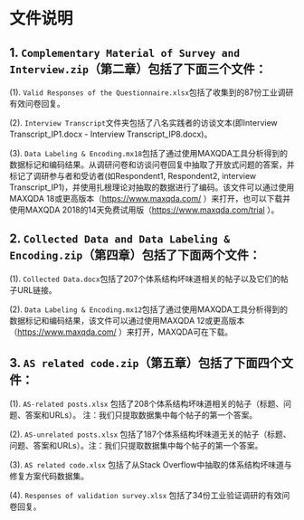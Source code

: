 # 文件说明

## 1. `Complementary Material of Survey and Interview.zip`（第二章）包括了下面三个文件：
(1). `Valid Responses of the Questionnaire.xlsx`包括了收集到的87份工业调研有效问卷回复。

(2). `Interview Transcript`文件夹包括了八名实践者的访谈文本(即Interview Transcript_IP1.docx - Interview Transcript_IP8.docx)。

(3). `Data Labeling & Encoding.mx18`包括了通过使用MAXQDA工具分析得到的数据标记和编码结果。从调研问卷和访谈问卷回复中抽取了开放式问题的答案，并标记了调研参与者和受访者(如Respondent1, Respondent2, interview Transcript_IP1)，并使用扎根理论对抽取的数据进行了编码。该文件可以通过使用MAXQDA 18或更高版本（https://www.maxqda.com/ ）来打开，也可以下载并使用MAXQDA 2018的14天免费试用版（https://www.maxqda.com/trial ）。

## 2. `Collected Data and Data Labeling & Encoding.zip`（第四章）包括了下面两个文件：
(1). `Collected Data.docx`包括了207个体系结构坏味道相关的帖子以及它们的帖子URL链接。

(2). `Data Labeling & Encoding.mx12`包括了通过使用MAXQDA工具分析得到的数据标记和编码结果，该文件可以通过使用MAXQDA 12或更高版本（https://www.maxqda.com/ ）来打开，MAXQDA可在下载。

## 3. `AS related code.zip`（第五章）包括了下面四个文件：

(1). `AS-related posts.xlsx` 包括了208个体系结构坏味道相关的帖子（标题、问题、答案和URLs）。 注：我们只提取数据集中每个帖子的第一个答案。

(2). `AS-unrelated posts.xlsx` 包括了187个体系结构坏味道无关的帖子（标题、问题、答案和URLs）。注：我们只提取数据集中每个帖子的第一个答案。

(3). `AS related code.xlsx` 包括了从Stack Overflow中抽取的体系结构坏味道与修复方案代码数据集。

(4). `Responses of validation survey.xlsx` 包括了34份工业验证调研的有效问卷回复。

